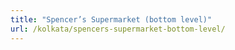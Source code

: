 ```yaml
---
title: "Spencer’s Supermarket (bottom level)"
url: /kolkata/spencers-supermarket-bottom-level/
---
```

